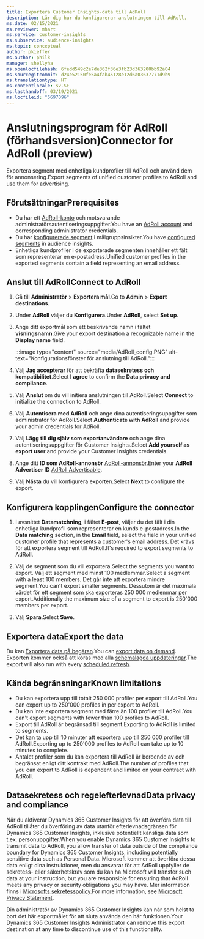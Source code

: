 ```yaml
---
title: Exportera Customer Insights-data till AdRoll
description: Lär dig hur du konfigurerar anslutningen till AdRoll.
ms.date: 02/15/2021
ms.reviewer: mhart
ms.service: customer-insights
ms.subservice: audience-insights
ms.topic: conceptual
author: pkieffer
ms.author: philk
manager: shellyha
ms.openlocfilehash: 6fedd549c2e7de362f36e3fb23d363200bb92a04
ms.sourcegitcommit: d24e52150fe5a4fab45128e12d6a03637771d9b9
ms.translationtype: HT
ms.contentlocale: sv-SE
ms.lasthandoff: 03/19/2021
ms.locfileid: "5697096"
---
```

# <a name="connector-for-adroll-preview"></a><span data-ttu-id="33d0c-103">Anslutningsprogram för AdRoll (förhandsversion)</span><span class="sxs-lookup"><span data-stu-id="33d0c-103">Connector for AdRoll (preview)</span></span>

<span data-ttu-id="33d0c-104">Exportera segment med enhetliga kundprofiler till AdRoll och använd dem för annonsering.</span><span class="sxs-lookup"><span data-stu-id="33d0c-104">Export segments of unified customer profiles to AdRoll and use them for advertising.</span></span> 

## <a name="prerequisites"></a><span data-ttu-id="33d0c-105">Förutsättningar</span><span class="sxs-lookup"><span data-stu-id="33d0c-105">Prerequisites</span></span>

-   <span data-ttu-id="33d0c-106">Du har ett [AdRoll-konto](https://www.adroll.com/) och motsvarande administratörsautentiseringsuppgifter.</span><span class="sxs-lookup"><span data-stu-id="33d0c-106">You have an [AdRoll account](https://www.adroll.com/) and corresponding administrator credentials.</span></span>
-   <span data-ttu-id="33d0c-107">Du har [konfigurerade segment](segments.md) i målgruppsinsikter.</span><span class="sxs-lookup"><span data-stu-id="33d0c-107">You have [configured segments](segments.md) in audience insights.</span></span>
-   <span data-ttu-id="33d0c-108">Enhetliga kundprofiler i de exporterade segmenten innehåller ett fält som representerar en e-postadress.</span><span class="sxs-lookup"><span data-stu-id="33d0c-108">Unified customer profiles in the exported segments contain a field representing an email address.</span></span>

## <a name="connect-to-adroll"></a><span data-ttu-id="33d0c-109">Anslut till AdRoll</span><span class="sxs-lookup"><span data-stu-id="33d0c-109">Connect to AdRoll</span></span>

1. <span data-ttu-id="33d0c-110">Gå till **Administratör** > **Exportera mål**.</span><span class="sxs-lookup"><span data-stu-id="33d0c-110">Go to **Admin** > **Export destinations**.</span></span>

1. <span data-ttu-id="33d0c-111">Under **AdRoll** väljer du **Konfigurera**.</span><span class="sxs-lookup"><span data-stu-id="33d0c-111">Under **AdRoll**, select **Set up**.</span></span>

1. <span data-ttu-id="33d0c-112">Ange ditt exportmål som ett beskrivande namn i fältet **visningsnamn**.</span><span class="sxs-lookup"><span data-stu-id="33d0c-112">Give your export destination a recognizable name in the **Display name** field.</span></span>

   :::image type="content" source="media/AdRoll_config.PNG" alt-text="Konfigurationsfönster för anslutning till AdRoll.":::

1. <span data-ttu-id="33d0c-114">Välj **Jag accepterar** för att bekräfta **datasekretess och kompatibilitet**.</span><span class="sxs-lookup"><span data-stu-id="33d0c-114">Select **I agree** to confirm the **Data privacy and compliance**.</span></span>

1. <span data-ttu-id="33d0c-115">Välj **Anslut** om du vill initiera anslutningen till AdRoll.</span><span class="sxs-lookup"><span data-stu-id="33d0c-115">Select **Connect** to initialize the connection to AdRoll.</span></span>

1. <span data-ttu-id="33d0c-116">Välj **Autentisera med AdRoll** och ange dina autentiseringsuppgifter som administratör för AdRoll.</span><span class="sxs-lookup"><span data-stu-id="33d0c-116">Select **Authenticate with AdRoll** and provide your admin credentials for AdRoll.</span></span> 

1. <span data-ttu-id="33d0c-117">Välj **Lägg till dig själv som exportanvändare** och ange dina autentiseringsuppgifter för Customer Insights.</span><span class="sxs-lookup"><span data-stu-id="33d0c-117">Select **Add yourself as export user** and provide your Customer Insights credentials.</span></span>

1. <span data-ttu-id="33d0c-118">Ange ditt **ID som AdRoll-annonsör** [AdRoll-annonsör](https://help.adroll.com/hc/en-us/articles/212011838-Advertiser-Profiles).</span><span class="sxs-lookup"><span data-stu-id="33d0c-118">Enter your **AdRoll Advertiser ID** [AdRoll Advertisable](https://help.adroll.com/hc/en-us/articles/212011838-Advertiser-Profiles).</span></span>

1. <span data-ttu-id="33d0c-119">Välj **Nästa** du vill konfigurera exporten.</span><span class="sxs-lookup"><span data-stu-id="33d0c-119">Select **Next** to configure the export.</span></span>

## <a name="configure-the-connector"></a><span data-ttu-id="33d0c-120">Konfigurera kopplingen</span><span class="sxs-lookup"><span data-stu-id="33d0c-120">Configure the connector</span></span>

1. <span data-ttu-id="33d0c-121">I avsnittet **Datamatchning**, i fältet **E-post**, väljer du det fält i din enhetliga kundprofil som representerar en kunds e-postadress.</span><span class="sxs-lookup"><span data-stu-id="33d0c-121">In the **Data matching** section, in the **Email** field, select the field in your unified customer profile that represents a customer's email address.</span></span> <span data-ttu-id="33d0c-122">Det krävs för att exportera segment till AdRoll.</span><span class="sxs-lookup"><span data-stu-id="33d0c-122">It's required to export segments to AdRoll.</span></span>

1. <span data-ttu-id="33d0c-123">Välj de segment som du vill exportera.</span><span class="sxs-lookup"><span data-stu-id="33d0c-123">Select the segments you want to export.</span></span> <span data-ttu-id="33d0c-124">Välj ett segment med minst 100 medlemmar.</span><span class="sxs-lookup"><span data-stu-id="33d0c-124">Select a segment with a least 100 members.</span></span> <span data-ttu-id="33d0c-125">Det går inte att exportera mindre segment.</span><span class="sxs-lookup"><span data-stu-id="33d0c-125">You can't export smaller segments.</span></span> <span data-ttu-id="33d0c-126">Dessutom är det maximala värdet för ett segment som ska exporteras 250 000 medlemmar per export.</span><span class="sxs-lookup"><span data-stu-id="33d0c-126">Additionally the maximum size of a segment to export is 250'000 members per export.</span></span> 

1. <span data-ttu-id="33d0c-127">Välj **Spara**.</span><span class="sxs-lookup"><span data-stu-id="33d0c-127">Select **Save**.</span></span>

## <a name="export-the-data"></a><span data-ttu-id="33d0c-128">Exportera data</span><span class="sxs-lookup"><span data-stu-id="33d0c-128">Export the data</span></span>

<span data-ttu-id="33d0c-129">Du kan [Exportera data på begäran](export-destinations.md).</span><span class="sxs-lookup"><span data-stu-id="33d0c-129">You can [export data on demand](export-destinations.md).</span></span> <span data-ttu-id="33d0c-130">Exporten kommer också att köras med alla [schemalagda uppdateringar](system.md#schedule-tab).</span><span class="sxs-lookup"><span data-stu-id="33d0c-130">The export will also run with every [scheduled refresh](system.md#schedule-tab).</span></span>

## <a name="known-limitations"></a><span data-ttu-id="33d0c-131">Kända begränsningar</span><span class="sxs-lookup"><span data-stu-id="33d0c-131">Known limitations</span></span>

- <span data-ttu-id="33d0c-132">Du kan exportera upp till totalt 250 000 profiler per export till AdRoll.</span><span class="sxs-lookup"><span data-stu-id="33d0c-132">You can export up to 250'000 profiles in per export to AdRoll.</span></span>
- <span data-ttu-id="33d0c-133">Du kan inte exportera segment med färre än 100 profiler till AdRoll.</span><span class="sxs-lookup"><span data-stu-id="33d0c-133">You can't export segments with fewer than 100 profiles to AdRoll.</span></span> 
- <span data-ttu-id="33d0c-134">Export till AdRoll är begränsad till segment.</span><span class="sxs-lookup"><span data-stu-id="33d0c-134">Exporting to AdRoll is limited to segments.</span></span>
- <span data-ttu-id="33d0c-135">Det kan ta upp till 10 minuter att exportera upp till 250 000 profiler till AdRoll.</span><span class="sxs-lookup"><span data-stu-id="33d0c-135">Exporting up to 250'000 profiles to AdRoll can take up to 10 minutes to complete.</span></span> 
- <span data-ttu-id="33d0c-136">Antalet profiler som du kan exportera till AdRoll är beroende av och begränsat enligt ditt kontrakt med AdRoll.</span><span class="sxs-lookup"><span data-stu-id="33d0c-136">The number of profiles that you can export to AdRoll is dependent and limited on your contract with AdRoll.</span></span>

## <a name="data-privacy-and-compliance"></a><span data-ttu-id="33d0c-137">Datasekretess och regelefterlevnad</span><span class="sxs-lookup"><span data-stu-id="33d0c-137">Data privacy and compliance</span></span>

<span data-ttu-id="33d0c-138">När du aktiverar Dynamics 365 Customer Insights för att överföra data till AdRoll tillåter du överföring av data utanför efterlevnadsgränsen för Dynamics 365 Customer Insights, inklusive potentiellt känsliga data som t.ex. personuppgifter.</span><span class="sxs-lookup"><span data-stu-id="33d0c-138">When you enable Dynamics 365 Customer Insights to transmit data to AdRoll, you allow transfer of data outside of the compliance boundary for Dynamics 365 Customer Insights, including potentially sensitive data such as Personal Data.</span></span> <span data-ttu-id="33d0c-139">Microsoft kommer att överföra dessa data enligt dina instruktioner, men du ansvarar för att AdRoll uppfyller de sekretess- eller säkerhetskrav som du kan ha.</span><span class="sxs-lookup"><span data-stu-id="33d0c-139">Microsoft will transfer such data at your instruction, but you are responsible for ensuring that AdRoll meets any privacy or security obligations you may have.</span></span> <span data-ttu-id="33d0c-140">Mer information finns i [Microsofts sekretesspolicy](https://go.microsoft.com/fwlink/?linkid=396732).</span><span class="sxs-lookup"><span data-stu-id="33d0c-140">For more information, see [Microsoft Privacy Statement](https://go.microsoft.com/fwlink/?linkid=396732).</span></span>

<span data-ttu-id="33d0c-141">Din administratör av Dynamics 365 Customer Insights kan när som helst ta bort det här exportmålet för att sluta använda den här funktionen.</span><span class="sxs-lookup"><span data-stu-id="33d0c-141">Your Dynamics 365 Customer Insights Administrator can remove this export destination at any time to discontinue use of this functionality.</span></span>
